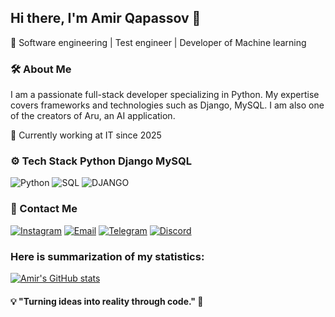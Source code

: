 ## Hi there, I'm Amir Qapassov 👋
🔹 Software engineering | Test engineer | Developer of Machine learning


### 🛠️ About Me 
I am a passionate full-stack developer specializing in Python. My expertise covers frameworks and technologies such as Django, MySQL. I am also one of the creators of Aru, an AI application.

🚀 Currently working at IT since 2025

### ⚙️ Tech Stack Python Django MySQL
![Python](https://img.shields.io/badge/-PYTHON-010101?style=for-the-badge&logo=python&logoColor=D1A939)
![SQL](https://img.shields.io/badge/-SQL-010101?style=for-the-badge&logo=mysql&logoColor=00B3E0
)
![DJANGO](https://img.shields.io/badge/-Django-010101?style=for-the-badge&logo=django&logoColor=1BA093
)

### 📡 Contact Me
[![Instagram](https://img.shields.io/badge/-INSTAGRAM-010101?style=for-the-badge&logo=instagram&logoColor=BA32A7)](https://www.instagram.com/asetovvich_/)
[![Email](https://img.shields.io/badge/-Gmail-010101?style=for-the-badge&logo=gmail&logoColor=)](https://mailto:kapasovamir777@gmail.com)
[![Telegram](https://img.shields.io/badge/-Telegram-010101?style=for-the-badge&logo=telegram&logoColor=)](https://t.me/asetovvich)
[![Discord](https://img.shields.io/badge/-Discord-010101?style=for-the-badge&logo=discord&logoColor=)](https://discord.gg/DvpA776T)


### Here is summarization of my statistics:
[![Amir's GitHub stats](https://github-readme-stats.vercel.app/api?username=Amirkapasov&show_icons=true)](https://github.com/Amirkapasov/github-readme-stats)
#### 💡 "Turning ideas into reality through code." 🚀
